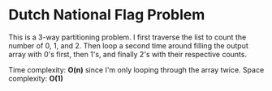 # Dutch National Flag Problem

This is a 3-way partitioning problem. I first traverse the list to count the number of 0, 1, and 2. Then loop a second time around filling the output array with 0's first, then 1's, and finally 2's with their respective counts.

Time complexity: __O(n)__ since I'm only looping through the array twice.
Space complexity: __O(1)__

